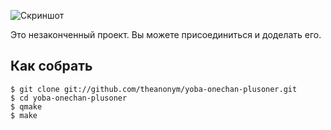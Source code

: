 ![Скриншот](https://github.com/theanonym/yoba-onechan-plusoner/raw/master/screenshot.png)

Это незаконченный проект. Вы можете присоединиться и доделать его.

## Как собрать

    $ git clone git://github.com/theanonym/yoba-onechan-plusoner.git
    $ cd yoba-onechan-plusoner
    $ qmake
    $ make

